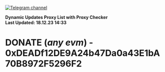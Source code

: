 [![Telegram channel](https://img.shields.io/endpoint?url=https://runkit.io/damiankrawczyk/telegram-badge/branches/master?url=https://t.me/n4z4v0d)](https://t.me/n4z4v0d) 

**Dynamic Updates Proxy List with Proxy Checker**  
**Last Updated: 18.12.23 14:33**

# DONATE (_any evm_) - 0xDEADf12DE9A24b47Da0a43E1bA70B8972F5296F2
